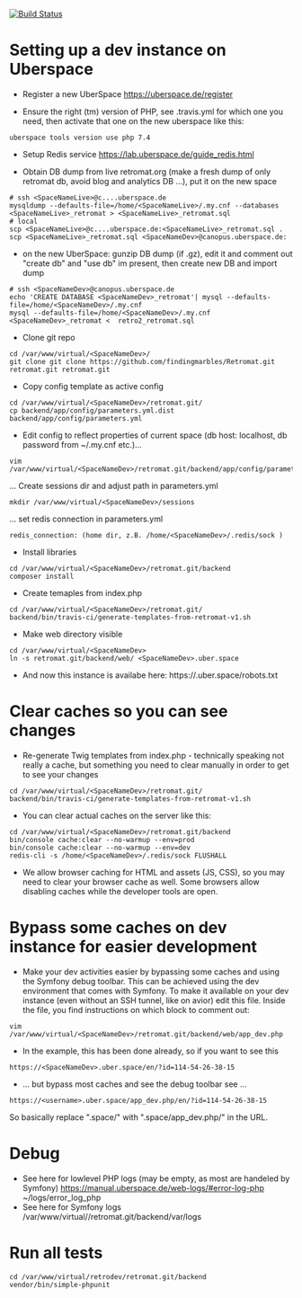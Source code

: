 [![Build Status](https://travis-ci.org/findingmarbles/Retromat.svg?branch=master)](https://travis-ci.org/findingmarbles/Retromat)

Setting up a dev instance on Uberspace
========

* Register a new UberSpace https://uberspace.de/register

* Ensure the right (tm) version of PHP, see .travis.yml for which one you need, then activate that one on the new uberspace like this:
```
uberspace tools version use php 7.4
```

* Setup Redis service https://lab.uberspace.de/guide_redis.html

* Obtain DB dump from live retromat.org (make a fresh dump of only retromat db, avoid blog and analytics DB ...), put it on the new space
```
# ssh <SpaceNameLive>@c....uberspace.de
mysqldump --defaults-file=/home/<SpaceNameLive>/.my.cnf --databases <SpaceNameLive>_retromat > <SpaceNameLive>_retromat.sql
# local
scp <SpaceNameLive>@c....uberspace.de:<SpaceNameLive>_retromat.sql .
scp <SpaceNameLive>_retromat.sql <SpaceNameDev>@canopus.uberspace.de:
```
* on the new UberSpace: gunzip DB dump (if .gz), edit it and comment out "create db" and "use db" im present, then create new DB and import dump
```
# ssh <SpaceNameDev>@canopus.uberspace.de
echo 'CREATE DATABASE <SpaceNameDev>_retromat'| mysql --defaults-file=/home/<SpaceNameDev>/.my.cnf
mysql --defaults-file=/home/<SpaceNameDev>/.my.cnf <SpaceNameDev>_retromat <  retro2_retromat.sql
```
* Clone git repo
```
cd /var/www/virtual/<SpaceNameDev>/
git clone git clone https://github.com/findingmarbles/Retromat.git retromat.git retromat.git
```
* Copy config template as active config
```
cd /var/www/virtual/<SpaceNameDev>/retromat.git/
cp backend/app/config/parameters.yml.dist backend/app/config/parameters.yml
```
* Edit config to reflect properties of current space (db host: localhost, db password from ~/.my.cnf etc.)...
```
vim /var/www/virtual/<SpaceNameDev>/retromat.git/backend/app/config/parameters.yml
```
... Create sessions dir and adjust path in parameters.yml
```
mkdir /var/www/virtual/<SpaceNameDev>/sessions
```
... set redis connection in parameters.yml
```
redis_connection: (home dir, z.B. /home/<SpaceNameDev>/.redis/sock )
```
* Install libraries
```
cd /var/www/virtual/<SpaceNameDev>/retromat.git/backend
composer install
```

* Create temaples from index.php
```
cd /var/www/virtual/<SpaceNameDev>/retromat.git/
backend/bin/travis-ci/generate-templates-from-retromat-v1.sh
```
* Make web directory visible
```
cd /var/www/virtual/<SpaceNameDev>
ln -s retromat.git/backend/web/ <SpaceNameDev>.uber.space
```
* And now this instance is availabe here: https://<username>.uber.space/robots.txt

# Clear caches so you can see changes
* Re-generate Twig templates from index.php - technically speaking not really a cache, but something you need to clear manually in order to get to see your changes
```
cd /var/www/virtual/<SpaceNameDev>/retromat.git/
backend/bin/travis-ci/generate-templates-from-retromat-v1.sh
```
* You can clear actual caches on the server like this:
```
cd /var/www/virtual/<SpaceNameDev>/retromat.git/backend
bin/console cache:clear --no-warmup --env=prod
bin/console cache:clear --no-warmup --env=dev
redis-cli -s /home/<SpaceNameDev>/.redis/sock FLUSHALL
```
* We allow browser caching for HTML and assets (JS, CSS), so you may need to clear your browser cache as well. Some browsers allow disabling caches while the developer tools are open.

# Bypass some caches on dev instance for easier development
* Make your dev activities easier by bypassing some caches and using the Symfony debug toolbar. This can be achieved using the dev environment that comes with Symfony. To make it available on your dev instance (even without an SSH tunnel, like on avior) edit this file. Inside the file, you find instructions on which block to comment out:
```
vim /var/www/virtual/<SpaceNameDev>/retromat.git/backend/web/app_dev.php
```
* In the example, this has been done already, so if you want to see this
```
https://<SpaceNameDev>.uber.space/en/?id=114-54-26-38-15
```
* ... but bypass most caches and see the debug toolbar see ...
```
https://<username>.uber.space/app_dev.php/en/?id=114-54-26-38-15
```
So basically replace ".space/" with ".space/app_dev.php/" in the URL.

# Debug
* See here for lowlevel PHP logs (may be empty, as most are handeled by Symfony)
https://manual.uberspace.de/web-logs/#error-log-php
~/logs/error_log_php
* See here for Symfony logs
/var/www/virtual/<SpaceNameDev>/retromat.git/backend/var/logs

# Run all tests
```
cd /var/www/virtual/retrodev/retromat.git/backend
vendor/bin/simple-phpunit
```
